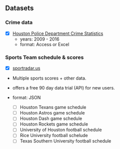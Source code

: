 
## Datasets

### Crime data
- [x] [Houston Police Department Crime Statistics](http://www.houstontx.gov/police/cs/crime-stats-archives.htm)
	- years: 2009 - 2016
	- format: Access or Excel

### Sports Team schedule & scores

- [x] [sportradar.us](https://developer.sportradar.com/)
-  Multiple sports scores + other data.
-  offers a free 90 day data trial (API) for new users.
- format: JSON

	-  [ ] Houston Texans game schedule
	-  [ ] Houston Astros game schedule
	-  [ ] Houston Dash game schedule
	-  [ ] Houston Rockets game schedule
	-  [ ] University of Houston football schedule
	-  [ ] Rice University football schelude
	-  [ ] Texas Southern University football schedule
